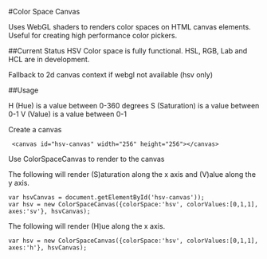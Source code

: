 #Color Space Canvas

Uses WebGL shaders to renders color spaces on HTML canvas elements. Useful for creating high performance color pickers.

##Current Status
HSV Color space is fully functional.
HSL, RGB, Lab and HCL are in development.

Fallback to 2d canvas context if webgl not available (hsv only)

##Usage

H (Hue) is a value between 0-360 degrees
S (Saturation) is a value between 0-1
V (Value) is a value between 0-1 

Create a canvas

     <canvas id="hsv-canvas" width="256" height="256"></canvas>


Use ColorSpaceCanvas to render to the canvas

The following will render (S)aturation along the x axis and (V)alue along the y axis.
    
    var hsvCanvas = document.getElementById('hsv-canvas'));     
    var hsv = new ColorSpaceCanvas({colorSpace:'hsv', colorValues:[0,1,1], axes:'sv'}, hsvCanvas);


The following will render (H)ue along the x axis.
     
    var hsv = new ColorSpaceCanvas({colorSpace:'hsv', colorValues:[0,1,1], axes:'h'}, hsvCanvas);




